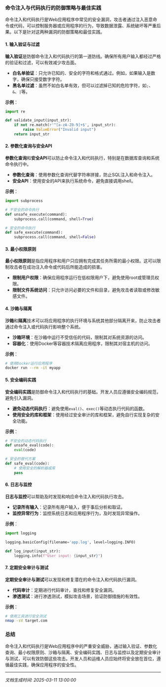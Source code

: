### 命令注入与代码执行的防御策略与最佳实践

命令注入和代码执行是Web应用程序中常见的安全漏洞，攻击者通过注入恶意命令或代码，可以控制服务器或应用程序的行为，导致数据泄露、系统破坏等严重后果。以下是针对这两种漏洞的防御策略和最佳实践。

#### 1. 输入验证与过滤

**输入验证**是防御命令注入和代码执行的第一道防线。确保所有用户输入都经过严格的验证和过滤，可以有效减少攻击面。

- **白名单验证**：只允许已知的、安全的字符和格式通过。例如，如果输入是数字，确保只接受数字字符。
- **黑名单过滤**：虽然不如白名单有效，但可以过滤掉已知的危险字符，如`;`、`&`、`|`等。

**示例**：
```python
import re

def validate_input(input_str):
    if not re.match(r'^[a-zA-Z0-9]+$', input_str):
        raise ValueError("Invalid input")
    return input_str
```

#### 2. 参数化查询与安全API

**参数化查询**和**安全API**可以防止命令注入和代码执行，特别是在数据库查询和系统命令执行中。

- **参数化查询**：使用参数化查询代替字符串拼接，防止SQL注入和命令注入。
- **安全API**：使用安全的API来执行系统命令，避免直接调用shell。

**示例**：
```python
import subprocess

# 不安全的命令执行
def unsafe_execute(command):
    subprocess.call(command, shell=True)

# 安全的命令执行
def safe_execute(command):
    subprocess.call(command, shell=False)
```

#### 3. 最小权限原则

**最小权限原则**是指应用程序和用户只应拥有完成其任务所需的最小权限。这可以限制攻击者在成功注入命令或代码后所能造成的损害。

- **限制用户权限**：确保应用程序运行在低权限用户下，避免使用root或管理员权限。
- **限制文件系统访问**：只允许访问必要的文件和目录，避免攻击者读取或修改敏感文件。

#### 4. 沙箱与隔离

**沙箱**和**隔离**技术可以将应用程序的执行环境与系统其他部分隔离开来，防止攻击者通过命令注入或代码执行影响整个系统。

- **沙箱环境**：在沙箱中运行不受信任的代码，限制其对系统资源的访问。
- **容器化**：使用Docker等容器技术隔离应用程序，限制其对宿主机的访问。

**示例**：
```bash
# 使用Docker运行应用程序
docker run --rm -it myapp
```

#### 5. 安全编码实践

**安全编码实践**是防御命令注入和代码执行的基础。开发人员应遵循安全编码规范，避免引入漏洞。

- **避免动态代码执行**：避免使用`eval()`、`exec()`等动态执行代码的函数。
- **使用安全的库和框架**：使用经过安全审计的库和框架，避免自行实现复杂的安全功能。

**示例**：
```python
# 不安全的动态代码执行
def unsafe_eval(code):
    eval(code)

# 安全的替代方案
def safe_eval(code):
    # 使用安全的解析器或库
    pass
```

#### 6. 日志与监控

**日志与监控**可以帮助及时发现和响应命令注入和代码执行攻击。

- **记录所有输入**：记录所有用户输入，便于事后分析和取证。
- **监控异常行为**：监控系统日志和应用程序行为，及时发现异常操作。

**示例**：
```python
import logging

logging.basicConfig(filename='app.log', level=logging.INFO)

def log_input(input_str):
    logging.info(f"User input: {input_str}")
```

#### 7. 定期安全审计与测试

**定期安全审计与测试**可以发现和修复潜在的命令注入和代码执行漏洞。

- **代码审计**：定期进行代码审计，查找和修复安全漏洞。
- **渗透测试**：进行渗透测试，模拟攻击场景，验证防御措施的有效性。

**示例**：
```bash
# 使用工具进行安全测试
nmap -sV target.com
```

### 总结

命令注入和代码执行是Web应用程序中的严重安全威胁，通过输入验证、参数化查询、最小权限原则、沙箱与隔离、安全编码实践、日志与监控以及定期安全审计与测试，可以有效防御这些攻击。开发人员和运维人员应始终将安全放在首位，遵循最佳实践，确保应用程序的安全性。

---

*文档生成时间: 2025-03-11 13:00:00*


























